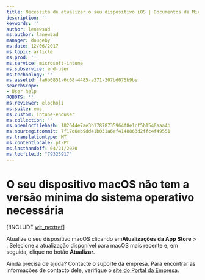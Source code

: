 ```yaml
---
title: Necessita de atualizar o seu dispositivo iOS | Documentos da Microsoft
description: ''
keywords: ''
author: lenewsad
ms.author: lanewsad
manager: dougeby
ms.date: 12/06/2017
ms.topic: article
ms.prod: ''
ms.service: microsoft-intune
ms.subservice: end-user
ms.technology: ''
ms.assetid: fa6b0851-6c68-4485-a371-307bd075b9be
searchScope:
- User help
ROBOTS: ''
ms.reviewer: elocholi
ms.suite: ems
ms.custom: intune-enduser
ms.collection: ''
ms.openlocfilehash: 182644e7ae3b17878735964f8e1cf5b1540aaa4b
ms.sourcegitcommit: 7f17d6eb9dd41b031a6af4148863d2ffc4f49551
ms.translationtype: MT
ms.contentlocale: pt-PT
ms.lasthandoff: 04/21/2020
ms.locfileid: "79323917"
---
```

# <a name="your-macos-device-doesnt-have-the-required-minimum-operating-system-version"></a>O seu dispositivo macOS não tem a versão mínima do sistema operativo necessária

[!INCLUDE [wit_nextref](includes/end-user-os-update-guidance.md)]

Atualize o seu dispositivo macOS clicando em**Atualizações** **da App Store** > . Selecione a atualização disponível para macOS mais recente e, em seguida, clique no botão **Atualizar**.

Ainda precisa de ajuda? Contacte o suporte da empresa. Para encontrar as informações de contacto dele, verifique o [site do Portal da Empresa](https://go.microsoft.com/fwlink/?linkid=2010980).
